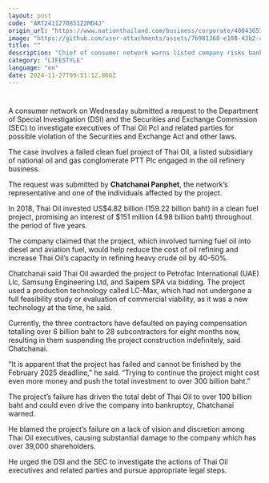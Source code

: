 ```yaml
---
layout: post
code: "ART2411270851Z2MD4J"
origin_url: "https://www.nationthailand.com/business/corporate/40043653"
image: "https://github.com/user-attachments/assets/7b981368-e108-43b2-a8b6-210b45c5d562"
title: ""
description: "Chief of consumer network warns listed company risks bankruptcy because of the actions of some execs"
category: "LIFESTYLE"
language: "en"
date: 2024-11-27T09:51:12.868Z
---
```


# 









A consumer network on Wednesday submitted a request to the Department of Special Investigation (DSI) and the Securities and Exchange Commission (SEC) to investigate executives of Thai Oil Pcl and related parties for possible violation of the Securities and Exchange Act and other laws.

The case involves a failed clean fuel project of Thai Oil, a listed subsidiary of national oil and gas conglomerate PTT Plc engaged in the oil refinery business.

The request was submitted by **Chatchanai Panphet**, the network’s representative and one of the individuals affected by the project.

In 2018, Thai Oil invested US$4.82 billion (159.22 billion baht) in a clean fuel project, promising an interest of $151 million (4.98 billion baht) throughout the period of five years.

The company claimed that the project, which involved turning fuel oil into diesel and aviation fuel, would help reduce the cost of oil refining and increase Thai Oil’s capacity in refining heavy crude oil by 40-50%.

Chatchanai said Thai Oil awarded the project to Petrofac International (UAE) Llc, Samsung Engineering Ltd, and Saipem SPA via bidding. The project used a production technology called LC-Max, which had not undergone a full feasibility study or evaluation of commercial viability, as it was a new technology at the time, he said.

Currently, the three contractors have defaulted on paying compensation totalling over 6 billion baht to 28 subcontractors for eight months now, resulting in them suspending the project construction indefinitely, said Chatchanai.

“It is apparent that the project has failed and cannot be finished by the February 2025 deadline,” he said. “Trying to continue the project might cost even more money and push the total investment to over 300 billion baht.”

The project’s failure has driven the total debt of Thai Oil to over 100 billion baht and could even drive the company into bankruptcy, Chatchanai warned.

He blamed the project’s failure on a lack of vision and discretion among Thai Oil executives, causing substantial damage to the company which has over 39,000 shareholders.

He urged the DSI and the SEC to investigate the actions of Thai Oil executives and related parties and pursue appropriate legal steps.